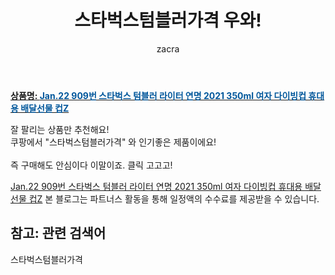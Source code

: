 ﻿---
layout: post
title:  "스타벅스텀블러가격 우와!"
author: zacra
categories: [ 아이템 ]
tags: [스타벅스텀블러가격]
image: https://static.coupangcdn.com/image/vendor_inventory/a5d6/c233f81e3580ee4bc8c0f70427d3b54bae5709385d0b3613457d2bb78e2f.jpg 
description: "쿠팡에서 스타벅스텀블러가격 관련 상품으로 가장 잘팔리는 제품 중 하나라는 사실!!."
rating: 4.5
---

<a href="https://link.coupang.com/re/AFFSDP?lptag=AF8407795&pageKey=4869955211&itemId=6326358916&vendorItemId=73621780155&traceid=V0-153-a678d83f083175b5"><b>상품명: <font color='#01579B'>Jan.22 909번 스타벅스 텀블러 라이터 연명 2021 350ml 여자 다이빙컵 휴대용 배달선물 컵Z</font></b></a>

잘 팔리는 상품만 추천해요!<br/>
쿠팡에서 "스타벅스텀블러가격" 와 인기좋은 제품이에요!<br/><br/>
즉 구매해도 안심이다 이말이죠. 클릭 고고고! <br/>



<a href="https://link.coupang.com/re/AFFSDP?lptag=AF8407795&pageKey=4869955211&itemId=6326358916&vendorItemId=73621780155&traceid=V0-153-a678d83f083175b5">Jan.22 909번 스타벅스 텀블러 라이터 연명 2021 350ml 여자 다이빙컵 휴대용 배달선물 컵Z</a>
본 블로그는 파트너스 활동을 통해 일정액의 수수료를 제공받을 수 있습니다.

## 참고: 관련 검색어    
스타벅스텀블러가격